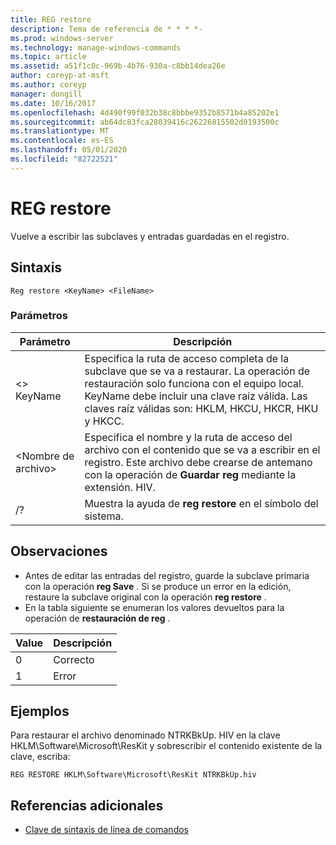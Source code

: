```yaml
---
title: REG restore
description: Tema de referencia de * * * *-
ms.prod: windows-server
ms.technology: manage-windows-commands
ms.topic: article
ms.assetid: a51f1c0c-969b-4b76-930a-c8bb14dea26e
author: coreyp-at-msft
ms.author: coreyp
manager: dongill
ms.date: 10/16/2017
ms.openlocfilehash: 4d490f99f032b38c8bbbe9352b8571b4a85202e1
ms.sourcegitcommit: ab64dc83fca28039416c26226815502d0193500c
ms.translationtype: MT
ms.contentlocale: es-ES
ms.lasthandoff: 05/01/2020
ms.locfileid: "82722521"
---
```

# <a name="reg-restore"></a>REG restore



Vuelve a escribir las subclaves y entradas guardadas en el registro.



## <a name="syntax"></a>Sintaxis

```
Reg restore <KeyName> <FileName>
```

### <a name="parameters"></a>Parámetros

|Parámetro|Descripción|
|---------|-----------|
|\<> KeyName|Especifica la ruta de acceso completa de la subclave que se va a restaurar. La operación de restauración solo funciona con el equipo local. KeyName debe incluir una clave raíz válida. Las claves raíz válidas son: HKLM, HKCU, HKCR, HKU y HKCC.|
|\<Nombre de archivo>|Especifica el nombre y la ruta de acceso del archivo con el contenido que se va a escribir en el registro. Este archivo debe crearse de antemano con la operación de **Guardar reg** mediante la extensión. HIV.|
|/?|Muestra la ayuda de **reg restore** en el símbolo del sistema.|

## <a name="remarks"></a>Observaciones

-   Antes de editar las entradas del registro, guarde la subclave primaria con la operación **reg Save** . Si se produce un error en la edición, restaure la subclave original con la operación **reg restore** .
-   En la tabla siguiente se enumeran los valores devueltos para la operación de **restauración de reg** .

|Value|Descripción|
|-----|-----------|
|0|Correcto|
|1|Error|

## <a name="examples"></a>Ejemplos

Para restaurar el archivo denominado NTRKBkUp. HIV en la clave HKLM\Software\Microsoft\ResKit y sobrescribir el contenido existente de la clave, escriba:
```
REG RESTORE HKLM\Software\Microsoft\ResKit NTRKBkUp.hiv
```

## <a name="additional-references"></a>Referencias adicionales

- [Clave de sintaxis de línea de comandos](command-line-syntax-key.md)